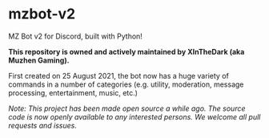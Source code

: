 # mzbot-v2

MZ Bot v2 for Discord, built with Python!

**This repository is owned and actively maintained by XInTheDark (aka Muzhen Gaming).**

First created on 25 August 2021, the bot now has a huge variety of commands in a number of categories (e.g. utility,
moderation, message processing, entertainment, music, etc.)

*Note: This project has been made open source a while ago. The source code is now openly available to any interested
persons.
We welcome all pull requests and issues.*

